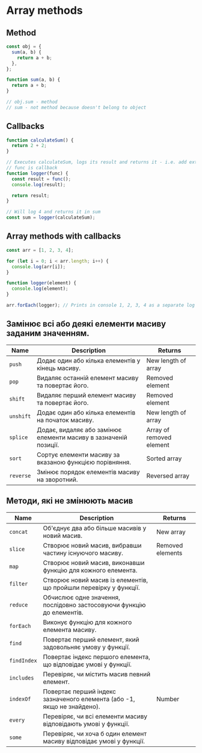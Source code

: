 # Array methods

## Method

```js
const obj = {
  sum(a, b) {
    return a + b;
  },
};

function sum(a, b) {
  return a + b;
}

// obj.sum - method
// sum - not method because doesn't belong to object
```

## Callbacks

```js
function calculateSum() {
  return 2 + 2;
}

// Executes calculateSum, logs its result and returns it - i.e. add extra functionality without modifying original function
// func is callback
function logger(func) {
  const result = func();
  console.log(result);

  return result;
}

// Will log 4 and returns it in sum
const sum = logger(calculateSum);
```

## Array methods with callbacks

```js
const arr = [1, 2, 3, 4];

for (let i = 0; i < arr.length; i++) {
  console.log(arr[i]);
}

function logger(element) {
  console.log(element);
}

arr.forEach(logger); // Prints in console 1, 2, 3, 4 as a separate log
```

## Замінює всі або деякі елементи масиву заданим значенням.

| Name      | Description                                                      | Returns                  |
| --------- | ---------------------------------------------------------------- | ------------------------ |
| `push`    | Додає один або кілька елементів у кінець масиву.                 | New length of array      |
| `pop`     | Видаляє останній елемент масиву та повертає його.                | Removed element          |
| `shift`   | Видаляє перший елемент масиву та повертає його.                  | Removed element          |
| `unshift` | Додає один або кілька елементів на початок масиву.               | New length of array      |
| `splice`  | Додає, видаляє або замінює елементи масиву в зазначеній позиції. | Array of removed element |
| `sort`    | Сортує елементи масиву за вказаною функцією порівняння.          | Sorted array             |
| `reverse` | Змінює порядок елементів масиву на зворотний.                    | Reversed array           |

## Методи, які не змінюють масив

| Name        | Description                                                             | Returns          |
| ----------- | ----------------------------------------------------------------------- | ---------------- |
| `concat`    | Об'єднує два або більше масивів у новий масив.                          | New array        |
| `slice`     | Створює новий масив, вибравши частину існуючого масиву.                 | Removed elements |
| `map`       | Створює новий масив, виконавши функцію для кожного елемента.            |                  |
| `filter`    | Створює новий масив із елементів, що пройшли перевірку у функції.       |                  |
| `reduce`    | Обчислює одне значення, послідовно застосовуючи функцію до елементів.   |                  |
| `forEach`   | Виконує функцію для кожного елемента масиву.                            |                  |
| `find`      | Повертає перший елемент, який задовольняє умову у функції.              |                  |
| `findIndex` | Повертає індекс першого елемента, що відповідає умові у функції.        |                  |
| `includes`  | Перевіряє, чи містить масив певний елемент.                             |                  |
| `indexOf`   | Повертає перший індекс зазначеного елемента (або -1, якщо не знайдено). | Number           |
| `every`     | Перевіряє, чи всі елементи масиву відповідають умові у функції.         |                  |
| `some`      | Перевіряє, чи хоча б один елемент масиву відповідає умові у функції.    |                  |
